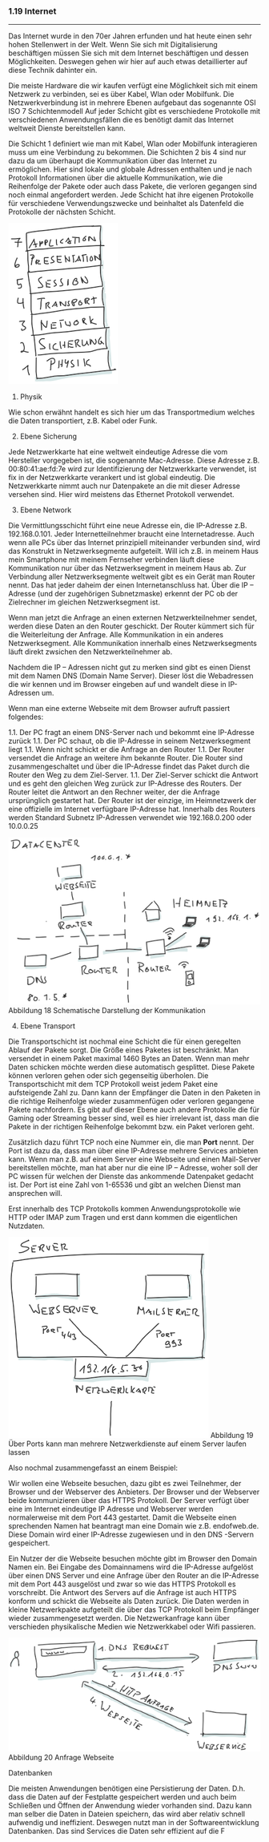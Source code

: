 ### 1.19 Internet
---

Das Internet wurde in den 70er Jahren erfunden und hat heute einen sehr hohen Stellenwert in der Welt. Wenn Sie sich mit Digitalisierung beschäftigen müssen Sie sich mit dem Internet beschäftigen und dessen Möglichkeiten. Deswegen gehen wir hier auf auch etwas detaillierter auf diese Technik dahinter ein.

Die meiste Hardware die wir kaufen verfügt eine Möglichkeit sich mit einem Netzwerk zu verbinden, sei es über Kabel, Wlan oder Mobilfunk. Die Netzwerkverbindung ist in mehrere Ebenen aufgebaut das sogenannte OSI ISO 7 Schichtenmodell Auf jeder Schicht gibt es verschiedene Protokolle mit verschiedenen Anwendungsfällen die es benötigt damit das Internet weltweit Dienste bereitstellen kann.

Die Schicht 1 definiert wie man mit Kabel, Wlan oder Mobilfunk interagieren muss um eine Verbindung zu bekommen. Die Schichten 2 bis 4 sind nur dazu da um überhaupt die Kommunikation über das Internet zu ermöglichen. Hier sind lokale und globale Adressen enthalten und je nach Protokoll Informationen über die aktuelle Kommunikation, wie die Reihenfolge der Pakete oder auch dass Pakete, die verloren gegangen sind noch einmal angefordert werden. Jede Schicht hat ihre eigenen Protokolle für verschiedene Verwendungszwecke und beinhaltet als Datenfeld die Protokolle der nächsten Schicht.

![](/Pictures/image027.png)

1. Physik

Wie schon erwähnt handelt es sich hier um das Transportmedium welches die Daten transportiert, z.B. Kabel oder Funk.

2. Ebene Sicherung

Jede Netzwerkkarte hat eine weltweit eindeutige Adresse die vom Hersteller vorgegeben ist, die sogenannte Mac-Adresse. Diese Adresse z.B. 00:80:41:ae:fd:7e wird zur Identifizierung der Netzwerkkarte verwendet, ist fix in der Netzwerkkarte verankert und ist global eindeutig. Die Netzwerkkarte nimmt auch nur Datenpakete an die mit dieser Adresse versehen sind. Hier wird meistens das Ethernet Protokoll verwendet. 

3. Ebene Network

Die Vermittlungsschicht führt eine neue Adresse ein, die IP-Adresse z.B. 192.168.0.101. Jeder Internetteilnehmer braucht eine Internetadresse. Auch wenn alle PCs über das Internet prinzipiell miteinander verbunden sind, wird das Konstrukt in Netzwerksegmente aufgeteilt. Will ich z.B. in meinem Haus mein Smartphone mit meinem Fernseher verbinden läuft diese Kommunikation nur über das Netzwerksegment in meinem Haus ab. Zur Verbindung aller Netzwerksegmente weltweit gibt es ein Gerät man Router nennt. Das hat jeder daheim der einen Internetanschluss hat. Über die IP – Adresse (und der zugehörigen Subnetzmaske) erkennt der PC ob der Zielrechner im gleichen Netzwerksegment ist.

Wenn man jetzt die Anfrage an einen externen Netzwerkteilnehmer sendet, werden diese Daten an den Router geschickt. Der Router kümmert sich für die Weiterleitung der Anfrage. Alle Kommunikation in ein anderes Netzwerksegment. Alle Kommunikation innerhalb eines Netzwerksegments läuft direkt zwsichen den Netzwerkteilnehmer ab. 

Nachdem die IP – Adressen nicht gut zu merken sind gibt es einen Dienst mit dem Namen DNS (Domain Name Server). Dieser löst die Webadressen die wir kennen und im Browser eingeben auf und wandelt diese in IP-Adressen um.

Wenn man eine externe Webseite mit dem Browser aufruft passiert folgendes:

1.1. Der PC fragt an einem DNS-Server nach und bekommt eine IP-Adresse zurück 
1.1. Der PC schaut, ob die IP-Adresse in seinem Netzwerksegment liegt
1.1. Wenn nicht schickt er die Anfrage an den Router
1.1. Der Router versendet die Anfrage an weitere ihm bekannte Router. Die Router sind zusammengeschaltet und über die IP-Adresse findet das Paket durch die Router den Weg zu dem Ziel-Server.
1.1. Der Ziel-Server schickt die Antwort und es geht den gleichen Weg zurück zur IP-Adresse des Routers. Der Router leitet die Antwort an den Rechner weiter, der die Anfrage ursprünglich gestartet hat. Der Router ist der einzige, im Heimnetzwerk der eine offizielle im Internet verfügbare IP-Adresse hat. Innerhalb des Routers werden Standard Subnetz IP-Adressen verwendet wie 192.168.0.200 oder 10.0.0.25

![](/Pictures/image028.png)
Abbildung 18 Schematische Darstellung der Kommunikation

4. Ebene Transport

Die Transportschicht ist nochmal eine Schicht die für einen geregelten Ablauf der Pakete sorgt. Die Größe eines Paketes ist beschränkt. Man versendet in einem Paket maximal 1460 Bytes an Daten. Wenn man mehr Daten schicken möchte werden diese automatisch gesplittet. Diese Pakete können verloren gehen oder sich gegenseitig überholen. Die Transportschicht mit dem TCP Protokoll weist jedem Paket eine aufsteigende Zahl zu. Dann kann der Empfänger die Daten in den Paketen in die richtige Reihenfolge wieder zusammenfügen oder verloren gegangene Pakete nachfordern. Es gibt auf dieser Ebene auch andere Protokolle die für Gaming oder Streaming besser sind, weil es hier irrelevant ist, dass man die Pakete in der richtigen Reihenfolge bekommt bzw. ein Paket verloren geht. 

Zusätzlich dazu führt TCP noch eine Nummer ein, die man **Port** nennt. Der Port ist dazu da, dass man über eine IP-Adresse mehrere Services anbieten kann. Wenn man z.B. auf einem Server eine Webseite und einen Mail-Server bereitstellen möchte, man hat aber nur die eine IP – Adresse, woher soll der PC wissen für welchen der Dienste das ankommende Datenpaket gedacht ist. Der Port ist eine Zahl von 1-65536 und gibt an welchen Dienst man ansprechen will.

Erst innerhalb des TCP Protokolls kommen Anwendungsprotokolle wie HTTP oder IMAP zum Tragen und erst dann kommen die eigentlichen Nutzdaten.

![](/Pictures/image029.png)
Abbildung 19 Über Ports kann man mehrere Netzwerkdienste auf einem Server laufen lassen

Also nochmal zusammengefasst an einem Beispiel:

Wir wollen eine Webseite besuchen, dazu gibt es zwei Teilnehmer, der Browser und der Webserver des Anbieters. Der Browser und der Webserver beide kommunizieren über das HTTPS Protokoll. Der Server verfügt über eine im Internet eindeutige IP Adresse und Webserver werden normalerweise mit dem Port 443 gestartet. Damit die Webseite einen sprechenden Namen hat beantragt man eine Domain wie z.B. endofweb.de. Diese Domain wird einer IP-Adresse zugewiesen und in den DNS -Servern gespeichert.

Ein Nutzer der die Webseite besuchen möchte gibt im Browser den Domain Namen ein. Bei Eingabe des Domainnamens wird die IP-Adresse aufgelöst über einen DNS Server und eine Anfrage über den Router an die IP-Adresse mit dem Port 443 ausgelöst und zwar so wie das HTTPS Protokoll es vorschreibt. Die Antwort des Servers auf die Anfrage ist auch HTTPS konform und schickt die Webseite als Daten zurück. Die Daten werden in kleine Netzwerkpakte aufgeteilt die über das TCP Protokoll beim Empfänger wieder zusammengesetzt werden. Die Netzwerkanfrage kann über verschieden physikalische Medien wie Netzwerkkabel oder Wifi passieren. 

![](/Pictures/image030.png)
Abbildung 20 Anfrage Webseite

Datenbanken

Die meisten Anwendungen benötigen eine Persistierung der Daten. D.h. dass die Daten auf der Festplatte gespeichert werden und auch beim Schließen und Öffnen der Anwendung wieder vorhanden sind. Dazu kann man selber die Daten in Dateien speichern, das wird aber relativ schnell aufwendig und ineffizient. Deswegen nutzt man in der Softwareentwicklung Datenbanken. Das sind Services die Daten sehr effizient auf die F